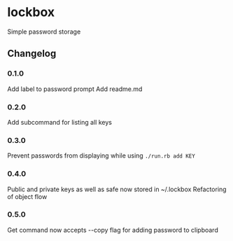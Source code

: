 # lockbox
Simple password storage

## Changelog

### 0.1.0
Add label to password prompt
Add readme.md

### 0.2.0
Add subcommand for listing all keys

### 0.3.0
Prevent passwords from displaying while using `./run.rb add KEY`

### 0.4.0
Public and private keys as well as safe now stored in ~/.lockbox
Refactoring of object flow

### 0.5.0
Get command now accepts --copy flag for adding password to clipboard
